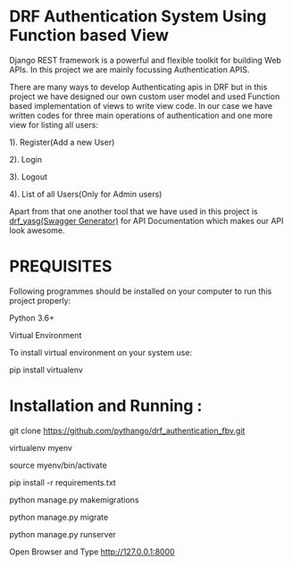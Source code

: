 # DRF Authentication System Using Function based View
Django REST framework is a powerful and flexible toolkit for building Web APIs. In this project we are 
mainly focussing Authentication APIS.

There are many ways to develop Authenticating apis in DRF but in this project we have designed our own custom user model
and used Function based implementation of views to write view code. In our case 
we have written codes for three main operations of authentication and one more view for listing all users:

1). Register(Add a new User)

2). Login

3). Logout

4). List of all Users(Only for Admin users)


Apart from that one another tool that we have used in this project is [drf_yasg(Swagger Generator)](https://drf-yasg.readthedocs.io/en/stable/readme.html) 
for API Documentation which makes our API look awesome.

# PREQUISITES

Following programmes should be installed on your computer to run this project properly:

Python 3.6+

Virtual Environment

To install virtual environment on your system use:

pip install virtualenv

# Installation and Running :

git clone https://github.com/pythango/drf_authentication_fbv.git

virtualenv myenv

source myenv/bin/activate

pip install -r requirements.txt

python manage.py makemigrations

python manage.py migrate

python manage.py runserver

Open Browser and Type http://127.0.0.1:8000